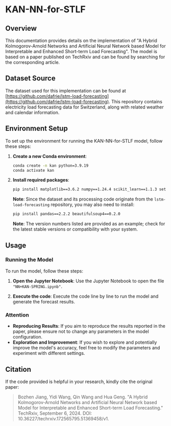 # KAN-NN-for-STLF

## Overview

This documentation provides details on the implementation of "A Hybrid Kolmogorov-Arnold Networks and Artificial Neural Network based Model for Interpretable and Enhanced Short-term Load Forecasting". The model is based on a paper published on TechRxiv and can be found by searching for the corresponding article.

## Dataset Source

The dataset used for this implementation can be found at [https://github.com/dafrie/lstm-load-forecasting](https://github.com/dafrie/lstm-load-forecasting). This repository contains electricity load forecasting data for Switzerland, along with related weather and calendar information.

## Environment Setup

To set up the environment for running the KAN-NN-for-STLF model, follow these steps:

1. **Create a new Conda environment**:
   ```bash
   conda create -n kan python=3.9.19
   conda activate kan
   ```

2. **Install required packages**:
   ```bash
   pip install matplotlib==3.6.2 numpy==1.24.4 scikit_learn==1.1.3 setuptools==65.5.0 torch==2.2.2 tqdm==4.66.2 xgboost==2.1.1
   ```

   **Note**: Since the dataset and its processing code originate from the `lstm-load-forecasting` repository, you may also need to install:
   ```bash
   pip install pandas==2.2.2 beautifulsoup4==0.2.0
   ```

   **Note**: The version numbers listed are provided as an example; check for the latest stable versions or compatibility with your system.

## Usage

### Running the Model

To run the model, follow these steps:

1. **Open the Jupyter Notebook**:
   Use the Jupyter Notebook to open the file `"NN+KAN-SPRING.ipynb"`.

2. **Execute the code**:
   Execute the code line by line to run the model and generate the forecast results.

### Attention

- **Reproducing Results**: If you aim to reproduce the results reported in the paper, please ensure not to change any parameters in the model configuration.
- **Exploration and Improvement**: If you wish to explore and potentially improve the model's accuracy, feel free to modify the parameters and experiment with different settings.

## Citation

If the code provided is helpful in your research, kindly cite the original paper:

> Bozhen Jiang, Yidi Wang, Qin Wang and Hua Geng. "A Hybrid Kolmogorov-Arnold Networks and Artificial Neural Network based Model for Interpretable and Enhanced Short-term Load Forecasting." TechRxiv, September 6, 2024. DOI: 10.36227/techrxiv.172565795.51369458/v1.

